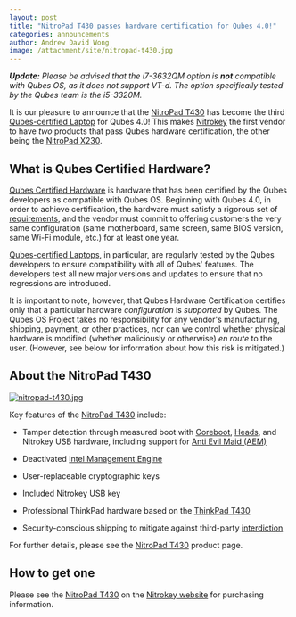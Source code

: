 ```yaml
---
layout: post
title: "NitroPad T430 passes hardware certification for Qubes 4.0!"
categories: announcements
author: Andrew David Wong
image: /attachment/site/nitropad-t430.jpg
---
```


_**Update:** Please be advised that the i7-3632QM option is **not** compatible with Qubes OS, as it does not support VT-d. The option specifically tested by the Qubes team is the i5-3320M._

It is our pleasure to announce that the [NitroPad T430] has become the
third [Qubes-certified Laptop][laptop] for Qubes 4.0! This makes
[Nitrokey] the first vendor to have *two* products that pass Qubes
hardware certification, the other being the [NitroPad X230].


## What is Qubes Certified Hardware?

[Qubes Certified Hardware] is hardware that has been certified by the
Qubes developers as compatible with Qubes OS. Beginning with Qubes 4.0,
in order to achieve certification, the hardware must satisfy a rigorous
set of [requirements], and the vendor must commit to offering customers
the very same configuration (same motherboard, same screen, same BIOS
version, same Wi-Fi module, etc.) for at least one year.

[Qubes-certified Laptops][laptop], in particular, are regularly tested
by the Qubes developers to ensure compatibility with all of Qubes'
features. The developers test all new major versions and updates to
ensure that no regressions are introduced.

It is important to note, however, that Qubes Hardware Certification
certifies only that a particular hardware *configuration* is *supported*
by Qubes. The Qubes OS Project takes no responsibility for any vendor's
manufacturing, shipping, payment, or other practices, nor can we control
whether physical hardware is modified (whether maliciously or otherwise)
*en route* to the user. (However, see below for information about how
this risk is mitigated.)


## About the NitroPad T430

[![nitropad-t430.jpg](/attachment/site/nitropad-t430.jpg)][NitroPad T430]

Key features of the [NitroPad T430] include:

  - Tamper detection through measured boot with [Coreboot], [Heads], and
    Nitrokey USB hardware, including support for [Anti Evil Maid (AEM)]

  - Deactivated [Intel Management Engine]

  - User-replaceable cryptographic keys

  - Included Nitrokey USB key

  - Professional ThinkPad hardware based on the [ThinkPad T430]

  - Security-conscious shipping to mitigate against third-party
    [interdiction]

For further details, please see the [NitroPad T430] product page.


## How to get one

Please see the [NitroPad T430] on the [Nitrokey website][Nitrokey] for
purchasing information.


[NitroPad T430]: https://shop.nitrokey.com/shop/product/nitropad-t430-119
[Nitrokey]: https://www.nitrokey.com/
[laptop]: /doc/certified-hardware/#qubes-certified-laptops
[NitroPad X230]: /doc/certified-hardware/#nitropad-x230
[Qubes Certified Hardware]: /doc/certified-hardware/
[requirements]: /doc/certified-hardware/#hardware-certification-requirements
[ThinkPad T430]: https://www.thinkwiki.org/wiki/Category:T430
[Coreboot]: https://www.coreboot.org/
[Heads]: https://github.com/osresearch/heads/
[Anti Evil Maid (AEM)]: /doc/anti-evil-maid/
[Intel Management Engine]: https://libreboot.org/faq.html#intelme
[interdiction]: https://en.wikipedia.org/wiki/Interdiction

